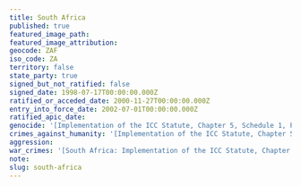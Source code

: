 ```yaml
---
title: South Africa
published: true
featured_image_path:
featured_image_attribution:
geocode: ZAF
iso_code: ZA
territory: false
state_party: true
signed_but_not_ratified: false
signed_date: 1998-07-17T00:00:00.000Z
ratified_or_acceded_date: 2000-11-27T00:00:00.000Z
entry_into_force_date: 2002-07-01T00:00:00.000Z
ratified_apic_date:
genocide: '[Implementation of the ICC Statute, Chapter 5, Schedule 1, Part 1](https://iccdb.hrlc.net/data/doc/43/keyword/46/)'
crimes_against_humanity: '[Implementation of the ICC Statute, Chapter 5, Schedule 1, Part 2](https://iccdb.hrlc.net/data/doc/43/keyword/13/)'
aggression:
war_crimes: '[South Africa: Implementation of the ICC Statute, Chapter 5, Schedule 1, Part 3](https://iccdb.hrlc.net/data/doc/43/keyword/145/)'
note:
slug: south-africa
---
```



